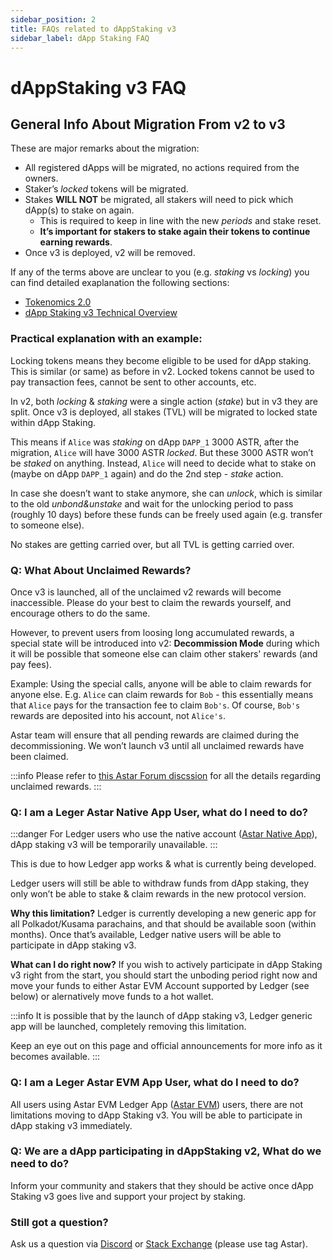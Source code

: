 ```yaml
---
sidebar_position: 2
title: FAQs related to dAppStaking v3
sidebar_label: dApp Staking FAQ
---
```


# dAppStaking v3 FAQ

## General Info About Migration From v2 to v3

These are major remarks about the migration:

- All registered dApps will be migrated, no actions required from the owners.
- Staker’s _locked_ tokens will be migrated.
- Stakes **WILL NOT** be migrated, all stakers will need to pick which dApp(s) to stake on again.
  - This is required to keep in line with the new _periods_ and stake reset.
  - **It’s important for stakers to stake again their tokens to continue earning rewards**.
- Once v3 is deployed, v2 will be removed.

If any of the terms above are unclear to you (e.g. _staking_ vs _locking_) you can find detailed exaplanation the following sections:

- [Tokenomics 2.0](/docs/learn/tokenomics2/)
- [dApp Staking v3 Technical Overview](/docs/learn/dapp-staking-v3/dapp-staking-protocol.md)

### Practical explanation with an example:

Locking tokens means they become eligible to be used for dApp staking. This is similar (or same) as before in v2. Locked tokens cannot be used to pay transaction fees, cannot be sent to other accounts, etc.

In v2, both _locking_ & _staking_ were a single action (_stake_) but in v3 they are split. Once v3 is deployed, all stakes (TVL) will be migrated to locked state within dApp Staking.

This means if `Alice` was _staking_ on dApp `DAPP_1` 3000 ASTR, after the migration, `Alice` will have 3000 ASTR _locked_. But these 3000 ASTR won’t be _staked_ on anything. Instead, `Alice` will need to decide what to stake on (maybe on dApp `DAPP_1` again) and do the 2nd step - _stake_ action.

In case she doesn’t want to stake anymore, she can _unlock_, which is similar to the old _unbond&unstake_ and wait for the unlocking period to pass (roughly 10 days) before these funds can be freely used again (e.g. transfer to someone else).

No stakes are getting carried over, but all TVL is getting carried over.

### Q: What About Unclaimed Rewards?
Once v3 is launched, all of the unclaimed v2 rewards will become inaccessible. Please do your best to claim the rewards yourself, and encourage others to do the same.

However, to prevent users from loosing long accumulated rewards, a special state will be introduced into v2: **Decommission Mode** during which it will be possible that someone else can claim other stakers' rewards (and pay fees).

Example: Using the special calls, anyone will be able to claim rewards for anyone else. E.g. `Alice` can claim rewards for `Bob` - this essentially means that `Alice` pays for the transaction fee to claim `Bob's`. Of course, `Bob's` rewards are deposited into his account, not `Alice's`.

Astar team will ensure that all pending rewards are claimed during the decommissioning. We won’t launch v3 until all unclaimed rewards have been claimed.

:::info
Please refer to [this Astar Forum discssion](https://forum.astar.network/t/dapp-staking-migration-from-v2-to-v3/5807) for all the details regarding unclaimed rewards.
:::

### Q: I am a Leger Astar Native App User, what do I need to do?

:::danger
For Ledger users who use the native account ([Astar Native App](https://support.ledger.com/hc/en-us/articles/10971402968733-Astar-ASTR)), dApp staking v3 will be temporarily unavailable.
:::

This is due to how Ledger app works & what is currently being developed.

Ledger users will still be able to withdraw funds from dApp staking, they only won’t be able to stake & claim rewards in the new protocol version.

**Why this limitation?**
Ledger is currently developing a new generic app for all Polkadot/Kusama parachains, and that should be available soon (within months). Once that’s available, Ledger native users will be able to participate in dApp staking v3.

**What can I do right now?**
If you wish to actively participate in dApp Staking v3 right from the start, you should start the unboding period right now and move your funds to either Astar EVM Account supported by Ledger (see below) or alernatively move funds to a hot wallet.

:::info 
It is possible that by the launch of dApp staking v3, Ledger generic app will be launched, completely removing this limitation.

Keep an eye out on this page and official announcements for more info as it becomes available.
:::

### Q: I am a Leger Astar EVM App User, what do I need to do?
All users using Astar EVM Ledger App ([Astar EVM](https://support.ledger.com/hc/en-us/articles/5555310160669-Astar-EVM-ASTR)) users, there are not limitations moving to dApp Staking v3. You will be able to participate in dApp staking v3 immediately.


### Q: We are a dApp participating in dAppStaking v2, What do we need to do?

Inform your community and stakers that they should be active once dApp Staking v3 goes live and support your project by staking.


### Still got a question?

 Ask us a question via [Discord](https://discord.com/invite/astarnetwork) or [Stack Exchange](https://substrate.stackexchange.com/questions/tagged/astar) (please use tag Astar).
